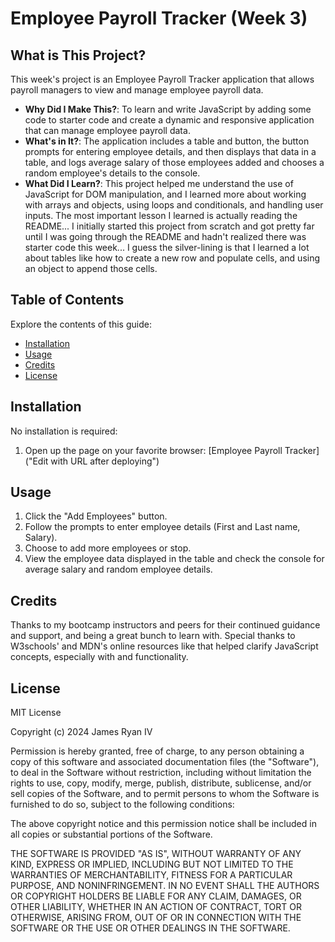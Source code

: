 # Employee Payroll Tracker (Week 3)

## What is This Project?

This week's project is an Employee Payroll Tracker application that allows payroll managers to view and manage employee payroll data.

- **Why Did I Make This?**: To learn and write JavaScript by adding some code to starter code and create a dynamic and responsive application that can manage employee payroll data.
- **What's in It?**: The application includes a table and button, the button prompts for entering employee details, and then displays that data in a table, and logs average salary of those employees added and chooses a random employee's details to the console.
- **What Did I Learn?**: This project helped me understand the use of JavaScript for DOM manipulation, and I learned more about working with arrays and objects, using loops and conditionals, and handling user inputs. The most important lesson I learned is actually reading the README... I initially started this project from scratch and got pretty far until I was going through the README and hadn't realized there was starter code this week... I guess the silver-lining is that I learned a lot about tables like how to create a new row and populate cells, and using an object to append those cells.

## Table of Contents

Explore the contents of this guide:

- [Installation](#installation)
- [Usage](#usage)
- [Credits](#credits)
- [License](#license)

## Installation

No installation is required:

1. Open up the page on your favorite browser: [Employee Payroll Tracker]("Edit with URL after deploying")

## Usage

1. Click the "Add Employees" button.
2. Follow the prompts to enter employee details (First and Last name, Salary).
3. Choose to add more employees or stop.
4. View the employee data displayed in the table and check the console for average salary and random employee details.

## Credits

Thanks to my bootcamp instructors and peers for their continued guidance and support, and being a great bunch to learn with. Special thanks to W3schools' and MDN's online resources like that helped clarify JavaScript concepts, especially with and functionality.

## License

MIT License 

Copyright (c) 2024 James Ryan IV

Permission is hereby granted, free of charge, to any person obtaining a copy of this software and associated documentation files (the "Software"), to deal in the Software without restriction, including without limitation the rights to use, copy, modify, merge, publish, distribute, sublicense, and/or sell copies of the Software, and to permit persons to whom the Software is furnished to do so, subject to the following conditions:

The above copyright notice and this permission notice shall be included in all copies or substantial portions of the Software.

THE SOFTWARE IS PROVIDED "AS IS", WITHOUT WARRANTY OF ANY KIND, EXPRESS OR IMPLIED, INCLUDING BUT NOT LIMITED TO THE WARRANTIES OF MERCHANTABILITY, FITNESS FOR A PARTICULAR PURPOSE, AND NONINFRINGEMENT. IN NO EVENT SHALL THE AUTHORS OR COPYRIGHT HOLDERS BE LIABLE FOR ANY CLAIM, DAMAGES, OR OTHER LIABILITY, WHETHER IN AN ACTION OF CONTRACT, TORT OR OTHERWISE, ARISING FROM, OUT OF OR IN CONNECTION WITH THE SOFTWARE OR THE USE OR OTHER DEALINGS IN THE SOFTWARE.

